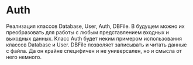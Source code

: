 # Auth
Реализация классов Database, User, Auth, DBFile. В будущем можно их преобразовать для работы с любым представлением входных и выходных данных. 
Класс Auth будет неким примером использования классов Database и User. 
DBFile позволяет записывать и читать данные с файла. Да он крайне специфичен и не универсален, но и смысла от него немного.
